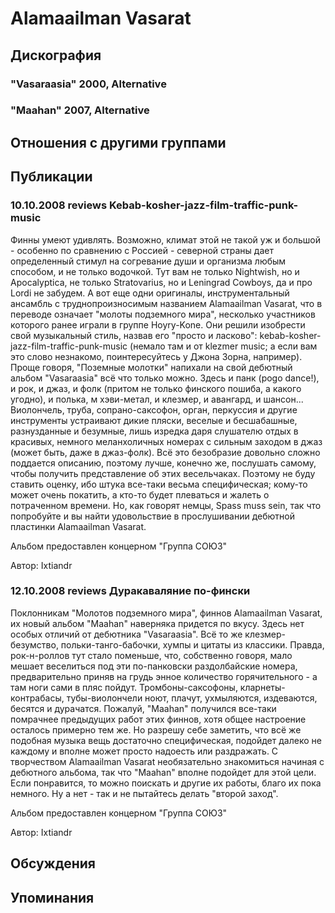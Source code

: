 # Alamaailman Vasarat



## Дискография

### "Vasaraasia" 2000, Alternative



### "Maahan" 2007, Alternative




## Отношения с другими группами


## Публикации

### 10.10.2008 reviews Kebab-kosher-jazz-film-traffic-punk-music

<P>Финны умеют удивлять. Возможно, климат этой не такой уж и большой - особенно по сравнению с Россией - северной страны дает определенный стимул на согревание души и организма любым способом,&nbsp;и не только водочкой. Тут вам не только Nightwish, но и Apocalyptica, не только&nbsp;Stratovarius, но и&nbsp;Leningrad Cowboys, да и про Lordi не забудем. А вот еще одни оригиналы, инструментальный ансамбль&nbsp;с труднопроизносимым названием Alamaailman Vasarat, что в переводе означает "молоты подземного мира", несколько участников которого ранее играли в группе Hoyry-Kone. Они решили изобрести свой музыкальный стиль, назвав его "просто и ласково": kebab-kosher-jazz-film-traffic-punk-music (немало там и от klezmer music; а если вам это слово незнакомо, поинтересуйтесь у Джона Зорна, например). Проще говоря, "Поземные молотки" напихали на свой дебютный альбом "Vasaraasia" всё что только можно. Здесь и панк (pogo dance!), и рок, и джаз, и фолк (притом не только финского пошиба, а какого угодно), и полька, м хэви-метал, и клезмер, и авангард, и шансон... Виолончель, труба, сопрано-саксофон, орган, перкуссия и другие инструменты устраивают дикие пляски, веселые и бесшабашные, разнузданные и безумные, лишь изредка даря слушателю отдых в красивых, немного меланхоличных номерах с сильным заходом в джаз (может быть, даже в джаз-фолк). Всё это безобразие довольно сложно поддается описанию, поэтому лучше, конечно же, послушать самому, чтобы получить представление об этих весельчаках. Поэтому не буду ставить оценку, ибо штука все-таки весьма специфическая; кому-то может очень покатить, а кто-то будет плеваться и жалеть о потраченном времени. Но, как говорят немцы, Spass muss sein, так что попробуйте и вы найти удовольствие в прослушивании дебютной пластинки Alamaailman Vasarat.</P>
<P>Альбом предоставлен концерном "Группа СОЮЗ"</P>
Автор: Ixtiandr

### 12.10.2008 reviews Дуракаваляние по-фински

<P>Поклонникам "Молотов подземного мира", финнов Alamaailman Vasarat, их новый альбом "Maahan" наверняка придется по вкусу. Здесь нет особых отличий от дебютника "Vasaraasia". Всё то же клезмер-безумство, польки-танго-бабочки, хумпы и цитаты из классики. Правда, рок-н-роллов тут стало поменьше, что, собственно говоря, мало мешает веселиться под эти по-панковски раздолбайские номера, предварительно приняв на грудь энное количество горячительного - а там ноги сами в пляс пойдут. Тромбоны-саксофоны, кларнеты-контрабасы, тубы-виолончели ноют, плачут, ухмыляются, издеваются, бесятся и дурачатся. Пожалуй, "Maahan" получился все-таки помрачнее предыдущих работ этих финнов,&nbsp;хотя общее настроение осталось примерно тем же. Но разрешу себе заметить, что всё же подобная музыка вещь достаточно специфическая, подойдет далеко не каждому и вполне может просто надоесть или раздражать. С творчеством Alamaailman Vasarat необязательно знакомиться начиная с дебютного альбома, так что "Maahan" вполне подойдет для этой цели. Если понравится, то можно поискать и другие их работы, благо их пока немного. Ну а нет - так и не пытайтесь делать "второй заход".</P>
<P>Альбом предоставлен концерном "Группа СОЮЗ"</P>
Автор: Ixtiandr


## Обсуждения


## Упоминания

